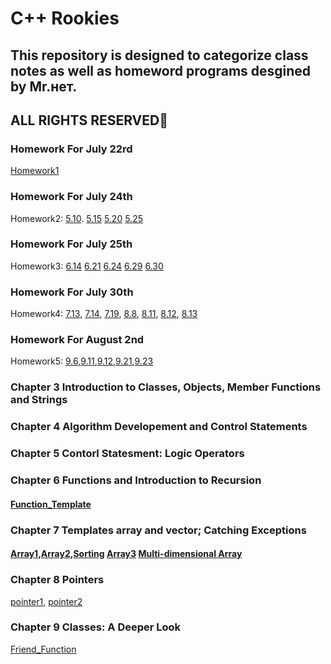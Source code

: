 # C++ Rookies

## This repository is designed to categorize class notes as well as homeword programs desgined by Mr.нет.

## ALL RIGHTS RESERVED🤪

### Homework For July 22rd
[Homework1](https://github.com/xiongdawei/C-Rooky/tree/master/July22HW)

### Homework For July 24th
Homework2: [5.10](https://github.com/xiongdawei/C-Rooky/blob/master/July23HW/5.10.md). [5.15](https://github.com/xiongdawei/C-Rooky/blob/master/July23HW/5.15.cpp) [5.20](https://github.com/xiongdawei/C-Rooky/blob/master/July23HW/5.20.cpp) [5.25]()

### Homework For July 25th
Homework3: [6.14](https://github.com/xiongdawei/C-Rooky/blob/master/July23HW/6.14.cpp) [6.21](https://github.com/xiongdawei/C-Rooky/blob/master/July23HW/6.21.cpp) [6.24](https://github.com/xiongdawei/C-Rooky/blob/master/July23HW/6.24.cpp) [6.29]() [6.30](https://github.com/xiongdawei/C-Rooky/blob/master/July23HW/6.30.cpp)

### Homework For July 30th
Homework4: [7.13](https://github.com/xiongdawei/C-Rooky/blob/master/Notes_July29/7.13.cpp), [7.14](https://github.com/xiongdawei/C-Rooky/blob/master/Notes_July29/7.14.cpp), [7.19](), [8.8](https://github.com/xiongdawei/C-Rooky/blob/master/Notes_July29/8.8.cpp), [8.11](https://github.com/xiongdawei/C-Rooky/blob/master/Notes_July29/8.11.md), [8.12](), [8.13](https://github.com/xiongdawei/C-Rooky/blob/master/Notes_July29/8.13.md)

### Homework For August 2nd
Homework5: [9.6](),[9.11](),[9.12](),[9.21](),[9.23]()


### Chapter 3 Introduction to Classes, Objects, Member Functions and Strings

### Chapter 4 Algorithm Developement and Control Statements

### Chapter 5 Contorl Statesment: Logic Operators

### Chapter 6 Functions and Introduction to Recursion
#### [Function_Template](https://github.com/xiongdawei/C-Rooky/blob/master/Notes_July25th/maximum.h)

### Chapter 7 Templates array and vector; Catching Exceptions
#### [Array1](https://github.com/xiongdawei/C-Rooky/blob/master/Notes_July25th/arrays001.cpp),[Array2](https://github.com/xiongdawei/C-Rooky/blob/master/Notes_July25th/array002.cpp),[Sorting]() [Array3](https://github.com/xiongdawei/C-Rooky/blob/master/Notes_July26th/test001.cpp) [Multi-dimensional Array](https://github.com/xiongdawei/C-Rooky/blob/master/Notes_July26th/test002.cpp) 

### Chapter 8 Pointers

[pointer1](https://github.com/xiongdawei/C-Rooky/blob/master/Notes_July29/pointer001.cpp), [pointer2](https://github.com/xiongdawei/C-Rooky/blob/master/Notes_July29/pointer002.cpp)

### Chapter 9 Classes: A Deeper Look

[Friend_Function]()
